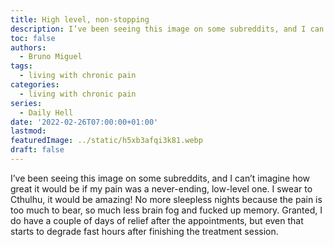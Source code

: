 ```yaml
---
title: High level, non-stopping
description: I’ve been seeing this image on some subreddits, and I can’t imagine how great it would be if my pain was a never-ending, low-level one
toc: false
authors:
  - Bruno Miguel
tags:
  - living with chronic pain
categories:
  - living with chronic pain
series:
  - Daily Hell
date: '2022-02-26T07:00:00+01:00'
lastmod:
featuredImage: ../static/h5xb3afqi3k81.webp
draft: false
---
```


I’ve been seeing this image on some subreddits, and I can’t imagine how great it would be if my pain was a never-ending, low-level one. I swear to Cthulhu, it would be amazing! No more sleepless nights because the pain is too much to bear, so much less brain fog and fucked up memory. Granted, I do have a couple of days of relief after the appointments, but even that starts to degrade fast hours after finishing the treatment session.

